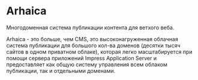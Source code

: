 # Arhaica
Многодоменная система публикации контента для ветхого веба.

Arhaica - это больше, чем CMS, это высоконагруженная облачная система публикации для большого кол-ва доменов (десятки тысяч сайтов в одном приватном облаке), которая легко масштабируется при помощи сервера приложений Impress Application Server и предоставляет как общую систему управления всем облаком публикации, так и отдельными доменами.
